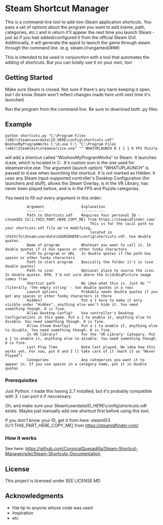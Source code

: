 # Steam Shortcut Manager

This is a command-line tool to add non-Steam application shortcuts. You pass a set of options about the program you want to add (name, path, categories, etc.) and in return it'll appear the next time you launch Steam - just as if you had added/configured it from the official Steam GUI. Additionally, it will generate the appid to launch the game through steam through the command line. (e.g. steam://rungameid/###)

This is intended to be used in conjunction with a tool that automates the adding of shortcuts. But you can totally use it on your own, too!

## Getting Started

Make sure Steam is closed. Not sure if there's any harm keeping it open, but I do know Steam won't reflect changes made here until next time it's launched.

Run the program from the command line. Be sure to download both .py files.

## Example
```
python shortcuts.py "C:\Program Files (x86)\Steam\userdata\ID_HERE\config\shortcuts.vdf" WoohooMyProgramWorks C:\d.exe C:\ "C:\Program Files (x86)\Steam\bin\steamservice.exe" "" WHATUPLAUNCH 0 1 1 1 0 FPS Puzzle
```
will add a shortcut called "WoohooMyProgramWorks" to Steam. It launches d.exe, which is located in C:\. It's custom icon is the one used for steamservice.exe. The argument (launch option) "WHATUPLAUNCH" is passed to d.exe when launching the shortcut. It is not marked as Hidden. It uses any Steam Input-supported controller's Desktop Configuration (for launchers and stuff), allows the Steam Overlay, is in the VR Library, has never been played before, and is in the FPS and Puzzle categories.

You need to fill out every argument in this order:

              Argument                 Explanation
              --------                 -----------
              Path to Shortcuts.vdf    Requires Your personal ID - steamID3 [U:1:THIS_PART_HERE_COPY_ME] from https://steamidfinder.com/
                                           This is for the local path to your shortcuts.vdf file we're modifying,
                                           located in \Path\To\Steam\userdata\USERIDHERE\config\shortcuts.vdf. Use double quotes.
              Name of program          Whatever you want to call it. In double quotes if it has spaces or other funky characters
              Path to program or URL   In double quotes if the path has spaces or other funky characters
              Path to start program    Basically the folder it's in (use double quotes)
              Path to icon             Optional place to source the icon. In double quotes. BTW, I'm not sure where the Grid/BigPicture image comes from
              Shortcut path            No idea what this is. Just do "" (literally 'the empty string' - two double quotes in a row)
              Launch options           Probably needs double quotes if you got any spaces or other funky characters in there
              Hidden?                  Put a 1 here to make it only visible under "Hidden", anything else won't hide it. You need something though. 0 is fine.
              Allow Desktop Config?    Use controller's Desktop Configurations in this game. Put a 1 to enable it, anything else to disable. You need something though. 0 is fine.
              Allow Steam Overlay?     Put a 1 to enable it, anything else to disable. You need something though. 0 is fine.
              In VR library?           For the 'VR Library' Category. Put a 1 to enable it, anything else to disable. You need something though. 0 is fine.
              Last Play Time           Date last played. No idea how this works yet. For now, put 0 and I'll take care of it (mark it as "Never Played")
              Categories               Any categories you want it to appear in. If you use spaces in a category name, put it in double quotes

### Prerequisites

Just Python. I made this having 2.7 installed, but it's probably compatible with 3. I can port it if neccessary.

Oh, and make sure your Steam\userdata\ID_HERE\config\shortcuts.vdf exists. Maybe just manually add one shortcut first before using this tool.

If you don't know your ID, get it from here: steamID3 [U:1:THIS_PART_HERE_COPY_ME] from https://steamidfinder.com/

### How it works

See here: https://github.com/CorporalQuesadilla/Steam-Shortcut-Manager/wiki/Steam-Shortcuts-Documentation

## License

This project is licensed under SEE LICENSE.MD

## Acknowledgments

* Hat tip to anyone whose code was used
* Inspiration
* etc
